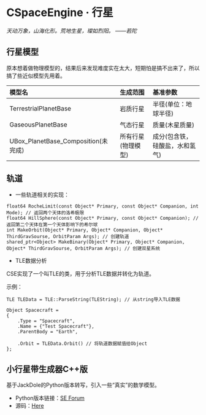 ﻿# CSpaceEngine · 行星

_天动万象，山海化形。荒地生星，璨如烈阳。 ——若陀_

## 行星模型

原本想着做物理模型的，结果后来发现难度实在太大，短期怕是搞不出来了，所以搞了些近似模型先用着。

| 模型名 | 生成范围 | 基准参数 |
|:------|:-----|:----|
| TerrestrialPlanetBase | 岩质行星 | 半径(单位：地球半径) |
| GaseousPlanetBase | 气态行星 | 质量(木星质量) |
| UBox_PlanetBase_Composition(未完成) | 所有行星(物理模型) | 成分(包含铁，硅酸盐，水和氢气) |

## 轨道

 * 一些轨道相关的实现：
```
float64 RocheLimit(const Object* Primary, const Object* Companion, int Mode); // 返回两个天体的洛希极限
float64 HillSphere(const Object* Primary, const Object* Companion); // 返回第二个天体在第一个天体影响下的希尔球
int MakeOrbit(Object* Primary, Object* Companion, Object* ThirdGravSourse, OrbitParam Args); // 创建轨道
shared_ptr<Object> MakeBinary(Object* Primary, Object* Companion, Object* ThirdGravSourse, OrbitParam Args); // 创建双星系统
```

 * TLE数据分析

CSE实现了一个叫TLE的类，用于分析TLE数据并转化为轨道。

示例：
```
TLE TLEData = TLE::ParseString(TLEString); // 从string导入TLE数据

Object Spacecraft =
{
    .Type = "Spacecraft",
    .Name = {"Test Spacecraft"},
    .ParentBody = "Earth",

    .Orbit = TLEData.Orbit() // 将轨道数据赋值给Object
};
```

## 小行星带生成器C++版

基于JackDole的Python版本转写，引入一些“真实”的数学模型。

 * Python版本链接：[SE Forum](https://forum.spaceengine.org/viewtopic.php?f=3&t=114#p1126)
 * 源码：[Here](https://github.com/StellarDX/CSpaceEngine-Project/blob/main/Applications/AsterBeltCreator/AsterBeltCreator.cpp)